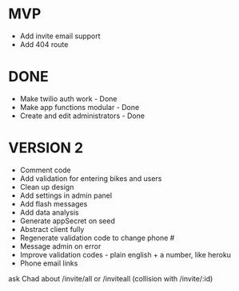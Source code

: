 # MVP
* Add invite email support
* Add 404 route

# DONE

* Make twilio auth work - Done
* Make app functions modular - Done
* Create and edit administrators - Done

#  VERSION 2

* Comment code
* Add validation for entering bikes and users
* Clean up design
* Add settings in admin panel
* Add flash messages
* Add data analysis
* Generate appSecret on seed
* Abstract client fully
* Regenerate validation code to change phone #
* Message admin on error
* Improve validation codes - plain english + a number, like heroku
* Phone email links


ask Chad about /invite/all or /inviteall (collision with /invite/:id)


